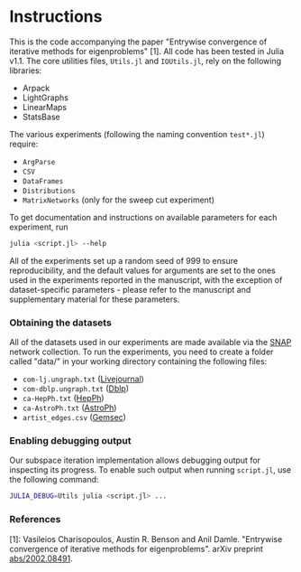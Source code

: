 # Instructions
This is the code accompanying the paper "Entrywise convergence of iterative
methods for eigenproblems" \[1\]. All code has been tested in Julia v1.1. The
core utilities files, `Utils.jl` and `IOUtils.jl`, rely on the following
libraries:

* Arpack
* LightGraphs
* LinearMaps
* StatsBase

The various experiments (following the naming convention `test*.jl`) require:

* `ArgParse`
* `CSV`
* `DataFrames`
* `Distributions`
* `MatrixNetworks` (only for the sweep cut experiment)

To get documentation and instructions on available parameters for each
experiment, run

```bash
julia <script.jl> --help
```

All of the experiments set up a random seed of 999 to ensure reproducibility,
and the default values for arguments are set to the ones used in the
experiments reported in the manuscript, with the exception of dataset-specific
parameters - please refer to the manuscript and supplementary material for
these parameters.

### Obtaining the datasets
All of the datasets used in our experiments are made available via the
[SNAP](https://snap.stanford.edu/data/) network collection. To run the
experiments, you need to create a folder called "data/" in your working
directory containing the following files:

- `com-lj.ungraph.txt` ([Livejournal][livejournal])
- `com-dblp.ungraph.txt` ([Dblp][dblp])
- `ca-HepPh.txt` ([HepPh][hep])
- `ca-AstroPh.txt` ([AstroPh][astro])
- `artist_edges.csv` ([Gemsec][gemsec])


### Enabling debugging output
Our subspace iteration implementation allows debugging output for inspecting
its progress. To enable such output when running `script.jl`, use the following
command:

```bash
JULIA_DEBUG=Utils julia <script.jl> ...
```

### References
\[1\]: Vasileios Charisopoulos, Austin R. Benson and Anil Damle. "Entrywise
convergence of iterative methods for eigenproblems". arXiv preprint
[abs/2002.08491](https://arxiv.org/abs/2002.08491).


[livejournal]: https://snap.stanford.edu/data/com-LiveJournal.html
[dblp]: https://snap.stanford.edu/data/com-DBLP.html
[hep]: https://snap.stanford.edu/data/ca-HepPh.html
[astro]: https://snap.stanford.edu/data/ca-AstroPh.html
[gemsec]: https://snap.stanford.edu/data/gemsec-Facebook.html
